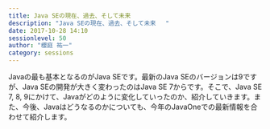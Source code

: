 ```yaml
---
title: Java SEの現在、過去、そして未来　 
description: "Java SEの現在、過去、そして未来　 "
date: 2017-10-28 14:10
sessionlevel: 50
author: "櫻庭 祐一"
category: sessions
---
```

Javaの最も基本となるのがJava SEです。最新のJava SEのバージョンは9ですが、Java SEの開発が大きく変わったのはJava SE 7からです。そこで、Java SE 7, 8, 9にかけて、Javaがどのように変化していったのか、紹介していきます。また、今後、Javaはどうなるのかについても、今年のJavaOneでの最新情報を合わせて紹介します。

